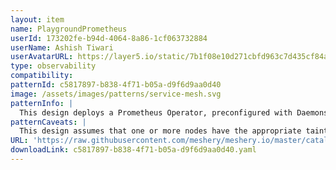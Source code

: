 ```yaml
---
layout: item
name: PlaygroundPrometheus
userId: 173202fe-b94d-4064-8a86-1cf063732884
userName: Ashish Tiwari
userAvatarURL: https://layer5.io/static/7b1f08e10d271cbfd963c7d435cf84ac/416c3/ashish-tiwari.webp
type: observability
compatibility: 
patternId: c5817897-b838-4f71-b05a-d9f6d9aa0d40
image: /assets/images/patterns/service-mesh.svg
patternInfo: |
  This design deploys a Prometheus Operator, preconfigured with Daemonset for every node tainted with node:monitor.
patternCaveats: |
  This design assumes that one or more nodes have the appropriate taint.
URL: 'https://raw.githubusercontent.com/meshery/meshery.io/master/catalog/c5817897-b838-4f71-b05a-d9f6d9aa0d40.yaml'
downloadLink: c5817897-b838-4f71-b05a-d9f6d9aa0d40.yaml
---
```

